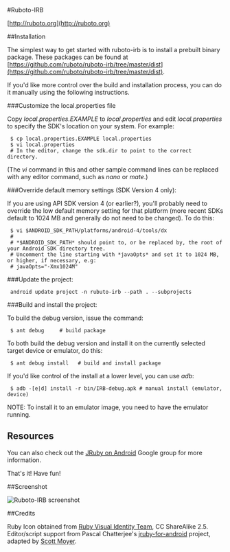 #Ruboto-IRB

[http://ruboto.org](http://ruboto.org)

##Installation

The simplest way to get started with ruboto-irb is to install a prebuilt binary package.  These packages can be found at [https://github.com/ruboto/ruboto-irb/tree/master/dist](https://github.com/ruboto/ruboto-irb/tree/master/dist).

If you'd like more control over the build and installation process, you can do it manually using the following instructions.

###Customize the local.properties file

Copy *local.properties.EXAMPLE* to *local.properties* and edit *local.properties* to specify the SDK's location on your system.  For example:

     $ cp local.properties.EXAMPLE local.properties
     $ vi local.properties
     # In the editor, change the sdk.dir to point to the correct directory.

(The *vi* command in this and other sample command lines can be replaced with any editor command, such as *nano* or *mate*.)

###Override default memory settings (SDK Version 4 only):

  If you are using API SDK version 4 (or earlier?), you'll probably need to override the low default memory setting for that platform (more recent SDKs default to 1024 MB and generally do not need to be changed). To do this:

     $ vi $ANDROID_SDK_PATH/platforms/android-4/tools/dx
     #
     # *$ANDROID_SDK_PATH* should point to, or be replaced by, the root of your Android SDK directory tree. 
     # Uncomment the line starting with *javaOpts* and set it to 1024 MB, or higher, if necessary, e.g:
     # javaOpts="-Xmx1024M"

###Update the project:

     android update project -n rubuto-irb --path . --subprojects 

###Build and install the project:

  To build the debug version, issue the command:

     $ ant debug     # build package

  To both build the debug version and install it on the currently selected target device or emulator, do this:

     $ ant debug install   # build and install package

  If you'd like control of the install at a lower level, you can use *adb*:

     $ adb -[e|d] install -r bin/IRB-debug.apk # manual install (emulator, device)

NOTE: To install it to an emulator image, you need to have the emulator running. 

## Resources

You can also check out the [JRuby on Android](http://groups.google.com/group/ruboto) Google group for more information.

That's it! Have fun!

##Screenshot

![Ruboto-IRB screenshot](https://github.com/ruboto/ruboto-irb/raw/master/doc/ruboto-screenshot-landscape.png)

##Credits

Ruby Icon obtained from [Ruby Visual Identity Team](http://rubyidentity.org/), CC ShareAlike 2.5.
Editor/script support from Pascal Chatterjee's [jruby-for-android](http://code.google.com/p/jruby-for-android/) project, adapted by [Scott Moyer](http://github.com/rscottm/).
